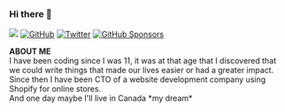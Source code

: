 ### Hi there 👋

<p align="left">
  <img src="https://img.shields.io/static/v1?label=&message=Personal-Website&color=brightgreen&link=https://tastet.tech" /img>
	<a href="https://github.com/techtastet"><img src="https://img.shields.io/github/followers/techtastet.svg?label=GitHub&style=social" alt="GitHub"></a>
	<a href="https://twitter.com/thomastastet_"><img src="https://img.shields.io/twitter/follow/thomastastet_?label=Twitter&style=social" alt="Twitter"></a>
	<a href="https://github.com/sponsors/techtastet"><img src="https://img.shields.io/badge/GitHub_Sponsors--_.svg?style=social&logo=github&logoColor=EA4AAA" alt="GitHub Sponsors"></a>
</p>

**ABOUT ME**  
I have been coding since I was 11, it was at that age that I discovered that we could write things that made our lives easier or had a greater impact.  
Since then I have been CTO of a website development company using Shopify for online stores.  
And one day maybe I'll live in Canada \*my dream\*
